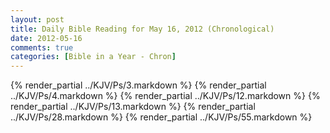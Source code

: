 ```yaml
---
layout: post
title: Daily Bible Reading for May 16, 2012 (Chronological)
date: 2012-05-16
comments: true
categories: [Bible in a Year - Chron]
---
```

{% render_partial ../KJV/Ps/3.markdown %}
{% render_partial ../KJV/Ps/4.markdown %}
{% render_partial ../KJV/Ps/12.markdown %}
{% render_partial ../KJV/Ps/13.markdown %}
{% render_partial ../KJV/Ps/28.markdown %}
{% render_partial ../KJV/Ps/55.markdown %}
